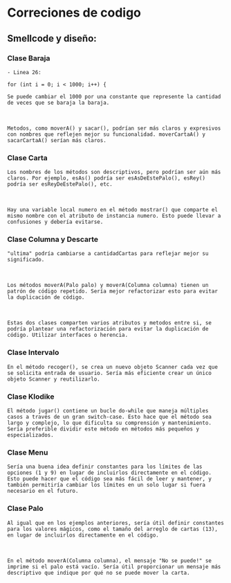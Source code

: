 # Correciones de codigo

## Smellcode y diseño:

### Clase Baraja

    - Linea 26:

    for (int i = 0; i < 1000; i++) {

    Se puede cambiar el 1000 por una constante que represente la cantidad de veces que se baraja la baraja.

<br/>

    Metodos, como moverA() y sacar(), podrían ser más claros y expresivos con nombres que reflejen mejor su funcionalidad. moverCartaA() y sacarCartaA() serían más claros.

### Clase Carta

    Los nombres de los métodos son descriptivos, pero podrían ser aún más claros. Por ejemplo, esAs() podría ser esAsDeEstePalo(), esRey() podría ser esReyDeEstePalo(), etc.

<br/>

    Hay una variable local numero en el método mostrar() que comparte el mismo nombre con el atributo de instancia numero. Esto puede llevar a confusiones y debería evitarse.

### Clase Columna y Descarte

    "ultima" podría cambiarse a cantidadCartas para reflejar mejor su significado.

<br/>

    Los métodos moverA(Palo palo) y moverA(Columna columna) tienen un patrón de código repetido. Sería mejor refactorizar esto para evitar la duplicación de código.

<br/>

    Estas dos clases comparten varios atributos y metodos entre si, se podría plantear una refactorización para evitar la duplicación de código. Utilizar interfaces o herencia.

### Clase Intervalo

    En el método recoger(), se crea un nuevo objeto Scanner cada vez que se solicita entrada de usuario. Sería más eficiente crear un único objeto Scanner y reutilizarlo.

### Clase Klodike

    El método jugar() contiene un bucle do-while que maneja múltiples casos a través de un gran switch-case. Esto hace que el método sea largo y complejo, lo que dificulta su comprensión y mantenimiento. Sería preferible dividir este método en métodos más pequeños y especializados.

### Clase Menu

    Sería una buena idea definir constantes para los límites de las opciones (1 y 9) en lugar de incluirlos directamente en el código. Esto puede hacer que el código sea más fácil de leer y mantener, y también permitiría cambiar los límites en un solo lugar si fuera necesario en el futuro.

### Clase Palo

    Al igual que en los ejemplos anteriores, sería útil definir constantes para los valores mágicos, como el tamaño del arreglo de cartas (13), en lugar de incluirlos directamente en el código.

<br/>

    En el método moverA(Columna columna), el mensaje "No se puede!" se imprime si el palo está vacío. Sería útil proporcionar un mensaje más descriptivo que indique por qué no se puede mover la carta.
